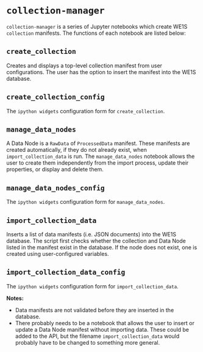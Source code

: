 # `collection-manager`

`collection-manager` is a series of Jupyter notebooks which create WE1S `collection` manifests. The functions of each notebook are listed below:

## `create_collection`

Creates and displays a top-level collection manifest from user configurations. The user has the option to insert the manifest into the WE1S database.

## `create_collection_config`

The `ipython widgets` configuration form for `create_collection`. 

## `manage_data_nodes`

A Data Node is a `RawData` of `ProcessedData` manifest. These manifests are created automatically, if they do not already exist, when `import_collection_data` is run. The `manage_data_nodes` notebook allows the user to create them independently from the import process, update their properties, or display and delete them.

## `manage_data_nodes_config`

The `ipython widgets` configuration form for `manage_data_nodes`.

## `import_collection_data`

Inserts a list of data manifests (i.e. JSON documents) into the WE1S database. The script first checks whether the collection and Data Node listed in the manifest exist in the database. If the node does not exist, one is created using user-configured variables.

## `import_collection_data_config`

The `ipython widgets` configuration form for `import_collection_data`.

**Notes:**

- Data manifests are not validated before they are inserted in the database.
- There probably needs to be a notebook that allows the user to insert or update a Data Node manifest without importing data. These could be added to the API, but the filename `import_collection_data` would probably have to be changed to something more general.